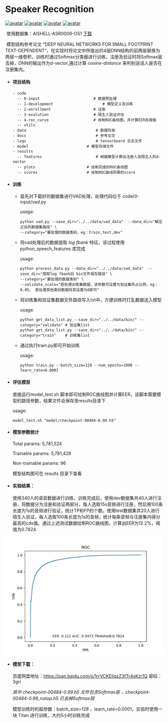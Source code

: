 # Speaker Recognition 

[![avatar](https://img.shields.io/badge/contributions-welcome-brightgreen.svg?style=flat)](https://github.com/zacharyclam/speaker_recognition/pulls)
[![avatar](https://badges.frapsoft.com/os/v2/open-source.png?v=103)](https://github.com/ellerbrock/open-source-badges)
[![avatar](https://img.shields.io/badge/Made%20with-Python-1f425f.svg)](https://www.python.org/)
[![avatar](https://img.shields.io/badge/license-Apache_2-blue.svg)](https://github.com/zacharyclam/speaker_recognition/blob/master/LICENSE)

​	使用数据集：AISHELL-ASR0009-OS1  [下载](https://pan.baidu.com/s/1dFKRLwl#list/path=%2F)

​	  模型结构参考论文 “DEEP NEURAL NETWORKS FOR SMALL FOOTPRINT TEXT-DEPENDENT“，在实现时将论文中所提出的4层DNN结构的前两层替换为两层一维卷积，训练时通过Softmax分类器进行训练，注册及验证时将Softmax层去掉，DNN的输出作为d-vector,通过计算 *cosine-distance*  来判别说话人是否在注册集内。

* #### 项目结构

  ```
  - code
    -- 0-input				          # 数据预处理
    -- 1-development			          # 模型定义及训练
    -- 2-enrollment			          # 注册
    -- 3-evalution			          # 陌生人验证评估
    -- 4-roc_curve			          # 绘制ROC曲线图，并计算EER及阈值
    -- utils				    
  - data					           # 数据存放
  - docs					           # 参考论文
  - logs					           # tensorboard 日志文件
  - model						   # 模型存储文件
  - results					
    -- features				           # 根据模型计算出注册人及陌生人的d-vector
    -- plots					   # 绘制完成的ROC曲线图
    -- scores					   # 绘制ROC曲线所需的score
  ```

  

* #### 训练

  * 首先对下载好的数据集进行VAD处理，处理代码位于 code/0-input/vad.py 

    *usage:*

    ```shell
    python vad.py --save_dir="../../data/vad_data"  --data_dir="解压之后的数据集路径" \
    --category="要处理的数据类别，eg：train,test,dev" 
    ```

  * 将vad处理后的数据提取 *log fbank* 特征，该过程使用 python_speech_features 库完成

    usage:

    ```shell
    python process_data.py --data_dir="../../data/vad_data"  --save_dir="提取log fbank后 bin文件保存路径" \
    --category="要处理的数据类别" \ 
    --validata_scale="若处理训练集数据，该参数可设置为验证集所占比例，eg：0.05， 若处理其他类别数据将其设置为0即可"
    ```

  * 将训练集和验证集数据文件路径写入txt中，方便训练时打乱数据送入模型

    usage:

    ```shell
    python get_data_list.py --save_dir="../../data/bin/" --category="validate" # 验证集list
    python get_data_list.py --save_dir="../../data/bin/" --category="train"    # 训练集list
    ```

  * 通过执行train.py即可开始训练

    usage:

    ```shell
    python train.py --batch_size=128 --num_epochs=1000 --learn_rate=0.0001
    ```

* #### 评估模型

     直接运行model_test.sh 脚本即可绘制ROC曲线图并计算EER，该脚本需要模型的路径参数，结果文件会保存至results目录下

   usage:

   ```
   model_test.sh "model/checkpoint-00484-0.99.h5"
   ```

* #### 模型参数统计

  Total params: 5,781,524

  Trainable params: 5,781,428

  Non-trainable params: 96

  模型结构图可在 results 目录下查看

* #### 实验结果：

   使用340人的语音数据进行训练，训练完成后，使用dev数据集共40人进行注册，将数据分为注册和验证两部分，每人选取15s音频进行注册，然后用100条长度为1s的音频进行验证，统计TP和FP的个数。使用test数据集共20人进行陌生人验证，每人选取100条长度为1s的音频，统计每条音频与注册集内得分最高的cds值。通过上述测试数据绘制ROC曲线图，计算出EER为12.2%，阈值为0.7824.

<img src="https://github.com/zacharyclam/speaker_recognition/blob/master/results/plots/checkpoint-00484-0.99.jpg" width="500" hegiht="313" align=center />

- #### 模型下载：

  百度网盘地址：https://pan.baidu.com/s/1rrVCKEIiqzZ3fTr4sKzr1Q		密码：3gri

  *其中 checkpoint-00484-0.99.h5 文件包含Softmax层 ，checkpoint-00484-0.99_notop.h5 已去掉Softmax层* 

  模型训练时的超参数：batch_size=128 ，learn_rate=0.0001，实验时使用一块 Titan 进行训练，大约5小时训练完成

